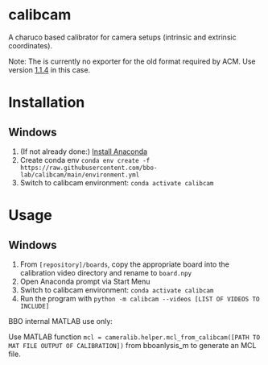 # calibcam
A charuco based calibrator for camera setups (intrinsic and extrinsic coordinates).

Note: The is currently no exporter for the old format required by ACM. Use version [1.1.4](https://github.com/bbo-lab/calibcam/releases/tag/v1.1.4) in this case.

# Installation

## Windows

1. (If not already done:) [Install Anaconda](https://docs.anaconda.com/anaconda/install/windows/)
2. Create conda env `conda env create -f https://raw.githubusercontent.com/bbo-lab/calibcam/main/environment.yml`
3. Switch to calibcam environment: `conda activate calibcam`


# Usage

## Windows

1. From `[repository]/boards`, copy the appropriate board into the calibration video directory and rename to `board.npy`
2. Open Anaconda prompt via Start Menu
3. Switch to calibcam environment: `conda activate calibcam`
4. Run the program with `python -m calibcam --videos [LIST OF VIDEOS TO INCLUDE]`

BBO internal MATLAB use only:

Use MATLAB function `mcl = cameralib.helper.mcl_from_calibcam([PATH TO MAT FILE OUTPUT OF CALIBRATION])` from bboanlysis_m to generate an MCL file.